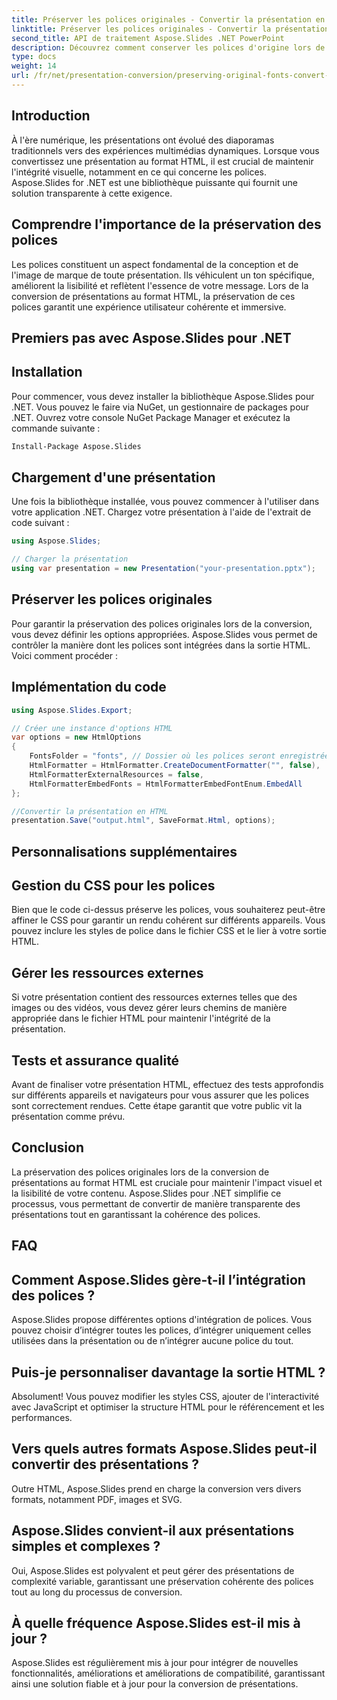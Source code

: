 ```yaml
---
title: Préserver les polices originales - Convertir la présentation en HTML
linktitle: Préserver les polices originales - Convertir la présentation en HTML
second_title: API de traitement Aspose.Slides .NET PowerPoint
description: Découvrez comment conserver les polices d'origine lors de la conversion de présentations au format HTML à l'aide d'Aspose.Slides pour .NET. Assurez la cohérence des polices et l’impact visuel sans effort.
type: docs
weight: 14
url: /fr/net/presentation-conversion/preserving-original-fonts-convert-presentation-to-html/
---
```


## Introduction

À l'ère numérique, les présentations ont évolué des diaporamas traditionnels vers des expériences multimédias dynamiques. Lorsque vous convertissez une présentation au format HTML, il est crucial de maintenir l'intégrité visuelle, notamment en ce qui concerne les polices. Aspose.Slides for .NET est une bibliothèque puissante qui fournit une solution transparente à cette exigence.

## Comprendre l'importance de la préservation des polices

Les polices constituent un aspect fondamental de la conception et de l'image de marque de toute présentation. Ils véhiculent un ton spécifique, améliorent la lisibilité et reflètent l'essence de votre message. Lors de la conversion de présentations au format HTML, la préservation de ces polices garantit une expérience utilisateur cohérente et immersive.

## Premiers pas avec Aspose.Slides pour .NET

## Installation

Pour commencer, vous devez installer la bibliothèque Aspose.Slides pour .NET. Vous pouvez le faire via NuGet, un gestionnaire de packages pour .NET. Ouvrez votre console NuGet Package Manager et exécutez la commande suivante :

```bash
Install-Package Aspose.Slides
```

## Chargement d'une présentation

Une fois la bibliothèque installée, vous pouvez commencer à l'utiliser dans votre application .NET. Chargez votre présentation à l'aide de l'extrait de code suivant :

```csharp
using Aspose.Slides;

// Charger la présentation
using var presentation = new Presentation("your-presentation.pptx");
```

## Préserver les polices originales

Pour garantir la préservation des polices originales lors de la conversion, vous devez définir les options appropriées. Aspose.Slides vous permet de contrôler la manière dont les polices sont intégrées dans la sortie HTML. Voici comment procéder :

## Implémentation du code

```csharp
using Aspose.Slides.Export;

// Créer une instance d'options HTML
var options = new HtmlOptions
{
    FontsFolder = "fonts", // Dossier où les polices seront enregistrées
    HtmlFormatter = HtmlFormatter.CreateDocumentFormatter("", false),
    HtmlFormatterExternalResources = false,
    HtmlFormatterEmbedFonts = HtmlFormatterEmbedFontEnum.EmbedAll
};

//Convertir la présentation en HTML
presentation.Save("output.html", SaveFormat.Html, options);
```

## Personnalisations supplémentaires

## Gestion du CSS pour les polices

Bien que le code ci-dessus préserve les polices, vous souhaiterez peut-être affiner le CSS pour garantir un rendu cohérent sur différents appareils. Vous pouvez inclure les styles de police dans le fichier CSS et le lier à votre sortie HTML.

## Gérer les ressources externes

Si votre présentation contient des ressources externes telles que des images ou des vidéos, vous devez gérer leurs chemins de manière appropriée dans le fichier HTML pour maintenir l'intégrité de la présentation.

## Tests et assurance qualité

Avant de finaliser votre présentation HTML, effectuez des tests approfondis sur différents appareils et navigateurs pour vous assurer que les polices sont correctement rendues. Cette étape garantit que votre public vit la présentation comme prévu.

## Conclusion

La préservation des polices originales lors de la conversion de présentations au format HTML est cruciale pour maintenir l'impact visuel et la lisibilité de votre contenu. Aspose.Slides pour .NET simplifie ce processus, vous permettant de convertir de manière transparente des présentations tout en garantissant la cohérence des polices.

## FAQ

## Comment Aspose.Slides gère-t-il l’intégration des polices ?

Aspose.Slides propose différentes options d'intégration de polices. Vous pouvez choisir d’intégrer toutes les polices, d’intégrer uniquement celles utilisées dans la présentation ou de n’intégrer aucune police du tout.

## Puis-je personnaliser davantage la sortie HTML ?

Absolument! Vous pouvez modifier les styles CSS, ajouter de l'interactivité avec JavaScript et optimiser la structure HTML pour le référencement et les performances.

## Vers quels autres formats Aspose.Slides peut-il convertir des présentations ?

Outre HTML, Aspose.Slides prend en charge la conversion vers divers formats, notamment PDF, images et SVG.

## Aspose.Slides convient-il aux présentations simples et complexes ?

Oui, Aspose.Slides est polyvalent et peut gérer des présentations de complexité variable, garantissant une préservation cohérente des polices tout au long du processus de conversion.

## À quelle fréquence Aspose.Slides est-il mis à jour ?

Aspose.Slides est régulièrement mis à jour pour intégrer de nouvelles fonctionnalités, améliorations et améliorations de compatibilité, garantissant ainsi une solution fiable et à jour pour la conversion de présentations.